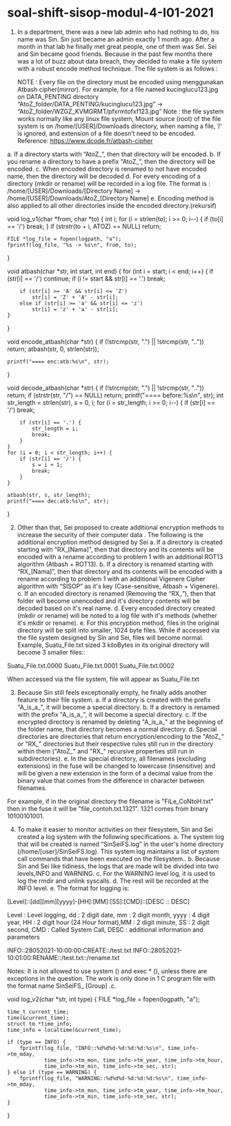 # soal-shift-sisop-modul-4-I01-2021

1. In a department, there was a new lab admin who had nothing to do, his name was Sin. Sin just became an admin exactly 1 month ago. After a month in that lab he finally met great people, one of them was Sei. Sei and Sin became good friends. Because in the past few months there was a lot of buzz about data breach, they decided to make a file system with a robust encode method technique. The file system is as follows :
	
    NOTE : 
    Every file on the directory must be encoded using menggunakan Atbash cipher(mirror).
    For example, for a file named kucinglucu123.jpg on DATA_PENTING directory
    “AtoZ_folder/DATA_PENTING/kucinglucu123.jpg” → “AtoZ_folder/WZGZ_KVMGRMT/pfxrmtofxf123.jpg”
    Note : the file system works normally like any linux file system, Mount source (root) of the file system is on /home/[USER]/Downloads directory, when naming a file,  ‘/’ is            ignored, and extension of a file doesn’t need to be encoded.
    Reference: https://www.dcode.fr/atbash-cipher


a. If a directory starts with “AtoZ_”, then that directory will be encoded.
b. If you rename a directory to have a prefix “AtoZ_”, then the directory will be encoded.
c. When encoded directory is renamed to not have encoded name, then the directory will be decoded 
d. For every encoding of a directory (mkdir or rename) will be recorded in a log file. The format is : /home/[USER]/Downloads/[Directory Name] → /home/[USER]/Downloads/AtoZ_[Directory Name]
e. Encoding method is also applied to all other directories inside the encoded directory.(rekursif)

void log_v1(char *from, char *to) {
    int i;
    for (i = strlen(to); i >= 0; i--) {
        if (to[i] == '/') break;
    }
    if (strstr(to + i, ATOZ) == NULL) return;

    FILE *log_file = fopen(logpath, "a");
    fprintf(log_file, "%s -> %s\n", from, to);
}

void atbash(char *str, int start, int end) {
    for (int i = start; i < end; i++) {
        if (str[i] == '/') continue;
        if (i != start && str[i] == '.') break;

        if (str[i] >= 'A' && str[i] <= 'Z')
            str[i] = 'Z' + 'A' - str[i];
        else if (str[i] >= 'a' && str[i] <= 'z')
            str[i] = 'z' + 'a' - str[i];
    }
}

void encode_atbash(char *str) {
    if (!strcmp(str, ".") || !strcmp(str, "..")) return;
    atbash(str, 0, strlen(str));

    printf("==== enc:atb:%s\n", str);
}

void decode_atbash(char *str) {
    if (!strcmp(str, ".") || !strcmp(str, "..")) return;
    if (strstr(str, "/") == NULL) return;
    printf("==== before:%s\n", str);
    int str_length = strlen(str), s = 0, i;
    for (i = str_length; i >= 0; i--) {
        if (str[i] == '/') break;

        if (str[i] == '.') {
            str_length = i;
            break;
        }
    }
    for (i = 0; i < str_length; i++) {
        if (str[i] == '/') {
            s = i + 1;
            break;
        }
    }

    atbash(str, s, str_length);
    printf("==== dec:atb:%s\n", str);
}

2. Other than that, Sei proposed to create additional encryption methods to increase the security of their computer data . The following is the additional encryption method designed by Sei
a. If a directory is created starting with “RX_[Nama]”, then that directory and its contents will be encoded with a rename according to problem 1 with an additional ROT13 algorithm (Atbash + ROT13).
b. If a directory is renamed starting with “RX_[Nama]”, then that directory and its contents will be encoded with a rename according to problem 1 with an additional Vigenere Cipher algorithm with “SISOP” as it's key (Case-sensitive, Atbash + Vigenere).
c. If an encoded directory is renamed (Removing the “RX_”), then that folder will become unencoded and it's directory contents will be decoded based on it's real name.
d. Every encoded directory created (mkdir or rename) will be noted to a log file with it's methods (whether it's mkdir or rename).
e. For this encryption method, files in the original directory will be split into smaller, 1024 byte files. While if accessed via the file system designed by Sin and Sei, files will become normal. Example, Suatu_File.txt sized 3 kiloBytes in its original directory will become 3 smaller files::

Suatu_File.txt.0000
Suatu_File.txt.0001
Suatu_File.txt.0002

When accessed via the file system, file will appear as Suatu_File.txt

3. Because Sin still feels exceptionally empty, he finally adds another feature to their file system.
a. If a directory is created with the prefix "A_is_a_", it will become a special directory.
b. If a directory is renamed with the prefix "A_is_a_", it will become a special directory.
c. If the encrypted directory is renamed by deleting "A_is_a_" at the beginning of the folder name, that directory becomes a normal directory.
d. Special directories are directories that return encryption/encoding to the "AtoZ_" or "RX_" directories but their respective rules still run in the directory within them ("AtoZ_" and "RX_" recursive properties still run in subdirectories).
e. In the special directory, all filenames (excluding extensions) in the fuse will be changed to lowercase (insensitive) and will be given a new extension in the form of a decimal value from the binary value that comes from the difference in character between filenames.


For example, if in the original directory the filename is "FiLe_CoNtoH.txt" then in the fuse it will be "file_contoh.txt.1321". 1321 comes from binary 10100101001.



4. To make it easier to monitor activities on their filesystem, Sin and Sei created a log system with the following specifications.
a. The system log that will be created is named “SinSeiFS.log” in the user's home directory (/home/[user]/SinSeiFS.log). This system log maintains a list of system call commands that have been executed on the filesystem..
b. Because Sin and Sei like tidiness, the logs that are made will be divided into two levels,INFO and WARNING.
c. For the WARNING level log, it is used to log the rmdir and unlink syscalls.
d. The rest will be recorded at the INFO level.
e. The format for logging is:

[Level]::[dd][mm][yyyy]-[HH]:[MM]:[SS]:[CMD]::[DESC :: DESC]

Level : Level logging, dd : 2 digit date, mm : 2 digit month, yyyy : 4 digit year, HH : 2 digit hour (24 Hour format),MM : 2 digit minute, SS : 2 digit second, CMD : Called System Call, DESC : additional information and parameters

INFO::28052021-10:00:00:CREATE::/test.txt
INFO::28052021-10:01:00:RENAME::/test.txt::/rename.txt


Notes: 
It is not allowed to use system () and exec * (), unless there are exceptions in the question.
The work is only done in 1 C program file with the format name SinSeiFS_ [Group] .c. 

void log_v2(char *str, int type) {
    FILE *log_file = fopen(logpath, "a");

    time_t current_time;
    time(&current_time);
    struct tm *time_info;
    time_info = localtime(&current_time);

    if (type == INFO) {
        fprintf(log_file, "INFO::%d%d%d-%d:%d:%d:%s\n", time_info->tm_mday,
                time_info->tm_mon, time_info->tm_year, time_info->tm_hour,
                time_info->tm_min, time_info->tm_sec, str);
    } else if (type == WARNING) {
        fprintf(log_file, "WARNING::%d%d%d-%d:%d:%d:%s\n", time_info->tm_mday,
                time_info->tm_mon, time_info->tm_year, time_info->tm_hour,
                time_info->tm_min, time_info->tm_sec, str);
    }
}
